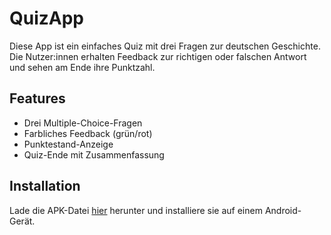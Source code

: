 # QuizApp

Diese App ist ein einfaches Quiz mit drei Fragen zur deutschen Geschichte. Die Nutzer:innen erhalten Feedback zur richtigen oder falschen Antwort und sehen am Ende ihre Punktzahl.

## Features
- Drei Multiple-Choice-Fragen
- Farbliches Feedback (grün/rot)
- Punktestand-Anzeige
- Quiz-Ende mit Zusammenfassung

## Installation
Lade die APK-Datei [hier](./quizapp.apk) herunter und installiere sie auf einem Android-Gerät.

